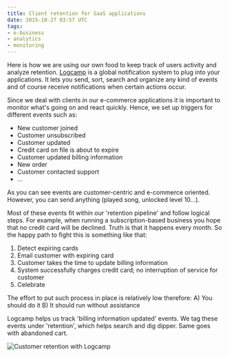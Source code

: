 ```yaml
---
title: Client retention for SaaS applications
date: 2015-10-27 03:57 UTC
tags:
- e-business
- analytics
- monitoring
---
```


Here is how we are using our own food to keep track of users activity and analyze retention. [Logcamp](https://log.camp) is a global notification system to plug into your applications. It lets you send, sort, search and organize any kind of events and of course receive notifications when certain actions occur.

Since we deal with clients in our e-commerce applications it is important to monitor what's going on and react quickly. Hence, we set up triggers for different events such as:

- New customer joined
- Customer unsubscribed
- Customer updated
- Credit card on file is about to expire
- Customer updated billing information
- New order
- Customer contacted support
- ...

As you can see events are customer-centric and e-commerce oriented. However, you can send anything (played song, unlocked level 10...).

Most of these events fit within our 'retention pipeline' and follow logical steps. For example, when running a subscription-based business you hope that no credit card will be declined. Truth is that it happens every month. So the happy path to fight this is something like that:

1. Detect expiring cards
2. Email customer with expiring card
3. Customer takes the time to update billing information
4. System successfully charges credit card; no interruption of service for customer
5. Celebrate

The effort to put such process in place is relatively low therefore:
A) You should do it
B) It should run without assistance

Logcamp helps us track 'billing information updated' events. We tag these events under 'retention', which helps search and dig dipper. Same goes with abandoned cart.

![Customer retention with Logcamp](articles/customer_retention_logcamp.png)
